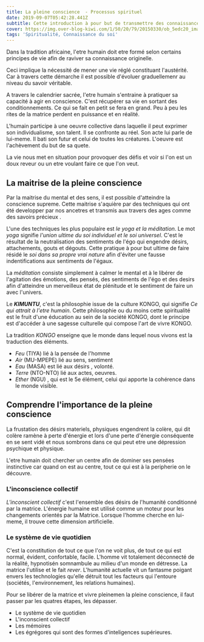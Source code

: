 ```yaml
---
title: La pleine conscience  - Processus spirituel
date: 2019-09-07T05:42:28.441Z
subtitle: Cette introduction à pour but de transmettre des connaissance permettant de manifester la pleine conscience à chaque instant dans votre vie en se reposant sur des principes spirituel purement africian.
cover: https://img.over-blog-kiwi.com/1/50/20/79/20150330/ob_5edc20_image.jpg
tags: 'Spiritualité, Connaissance du soi'
---
```


Dans la tradition africaine, l'etre humain doit etre formé selon certains principes de vie afin de raviver sa connaissance originelle.

Ceci implique la nécessité de mener une vie réglé constituant l'austérité. Car à travers cette démarche il est possible d'évoluer graduellemenr au niveau du savoir véritable.

A travers le calendrier sacrée, l'etre humain s'entraine à pratiquer sa capacité à agir en conscience. C'est récupérer sa vie en sortant des conditionnements. Ce qui se fait en petit se fera en grand. Peu à peu les rites de la matrice perdent en puissance et en réalité.

L'humain participe à une oeuvre collective dans laquelle il peut exprimer son individualisme, son talent.
Il se confronte au réel.
Son acte lui parle de lui-meme.
Il bati son futur et celui de toutes les créatures.
L'oeuvre est l'achèvement du but de sa quete.

La vie nous met en situation pour provoquer des défis et voir si l'on est un doux reveur ou un etre voulant faire ce que l'on veut.


## La maitrise de la pleine conscience

Par la maitrise du mental et des sens, il est possible d'atteindre la conscience supreme. Cette maitrise s'aquière par des techniques qui ont été developper par nos ancetres et transmis aux travers des ages comme des savoirs précieux .

L'une des techniques les plus populaire est _le yoga et la méditation_.
Le mot *yoga* signifie *l'union ultime du soi individuel et le soi universel*.
C'est le résultat de la neutralisation des sentiments de l'égo qui engendre désirs, attachements, gouts et dégouts.
Cette pratique à pour but ultime de faire résidé le _soi dans sa propre vrai nature_ afin d'éviter une fausse indentifications aux sentiments de l'égaux.

La _méditation_ consiste simplement à calmer le mental et à le libérer de l'agitation des émotions, des pensés, des sentiments de l'égo et des desirs afin d'atteindre un merveilleux état de plénitude et le sentiment de faire un avec l'univers.

Le **_KIMUNTU_**, c'est la philosophie issue de la culture KONGO, qui signifie _Ce qui attrait à l'etre humain_.
Cette philosophie ou du moins cette spiritualité est le fruit d'une éducation au sein de la société KONGO, dont le principe est d'accéder à une sagesse culturelle qui compose l'art de vivre KONGO.

La tradition _KONGO_ enseigne que le monde dans lequel nous vivons est la traduction des éléments.

- *Feu* (TIYA) lié à la pensée de l'homme
- *Air* (MU-MPEPE) lié au sens, sentiment
- *Eau* (MASA) est lié aux désirs , volonté.
- *Terre* (NTO-NTO) lié aux actes, oeuvres.
- *Ether* (NGU) , qui est le 5e élément, celui qui apporte la cohérence dans le monde visible.


## Comprendre l'importance de la pleine conscience

La frustation des désirs materiels, physiques engendrent la colère, qui dit colère ramène à perte d'énergie et lors d'une perte d'énergie conséquente en se sent vidé et nous sombrons dans ce qui peut etre une dépression psychique et physique.

L'etre humain doit chercher un centre afin de dominer ses pensées instinctive car quand on est au centre, tout ce qui est à la peripherie on le découvre.


### L'inconscience collectif

_L'inconscient collectif_ c'est l'ensemble des désirs de l'humanité conditionné par la matrice. L'énergie humaine est utilisé
comme un moteur pour les changements orientés par la Matrice. Lorsque l'homme cherche en lui-meme, il trouve cette dimension
artificielle.

### Le système de vie quotidien

C'est la constitution de tout ce que l'on ne voit plus, de tout ce qui est normal, évident, confortable, facile.
L'homme vit totalement déconnecté de la réalité, hypnotisén somnambule au milieu d'un monde en détresse.
La matrice l'utilise et le fait _rever_.
L'humanité actuelle vit un fantasme poigant envers les technologies qu'elle détruit tout les facteurs qui l'entoure (sociétés, l'environnement, les relations humaines).

Pour se libérer de la matrice et vivre pleinemen la pleine conscience, il faut passer par les quatres étapes, les dépasser.

- Le système de vie quotidien
- L'inconscient collectif
- Les mémoires
- Les égrégores qui sont des formes d'inteligences supérieures.
